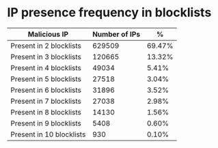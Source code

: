 # IP presence frequency in blocklists
| Malicious IP | Number of IPs | % |
|----|----|----|
| Present in 2 blocklists | 629509 | 69.47% |
| Present in 3 blocklists | 120665 | 13.32% |
| Present in 4 blocklists | 49034 | 5.41% |
| Present in 5 blocklists | 27518 | 3.04% |
| Present in 6 blocklists | 31896 | 3.52% |
| Present in 7 blocklists | 27038 | 2.98% |
| Present in 8 blocklists | 14130 | 1.56% |
| Present in 9 blocklists | 5408 | 0.60% |
| Present in 10 blocklists | 930 | 0.10% |
